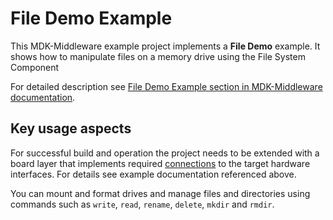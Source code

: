 # File Demo Example

This MDK-Middleware example project implements a **File Demo** example. It shows how to manipulate files on a memory drive using the File System Component

For detailed description see [File Demo Example section in MDK-Middleware documentation](https://arm-software.github.io/MDK-Middleware/latest/FileSystem/File_Demo_Example.html).

## Key usage aspects

For successful build and operation the project needs to be extended with a board layer that implements required [connections](https://github.com/Open-CMSIS-Pack/cmsis-toolbox/blob/main/docs/ReferenceApplications.md#connections) to the target hardware interfaces. For details see example documentation referenced above.

You can mount and format drives and manage files and directories using commands such as `write`, `read`, `rename`, `delete`, `mkdir` and `rmdir`.
